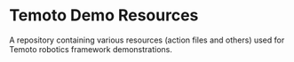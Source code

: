 # Temoto Demo Resources 
A repository containing various resources (action files and others) used for Temoto robotics framework demonstrations.
